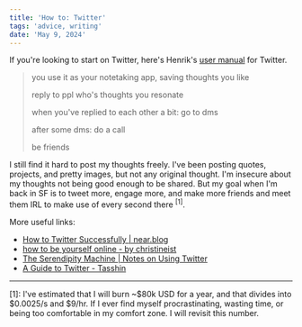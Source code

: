 ```yaml
---
title: 'How to: Twitter'
tags: 'advice, writing'
date: 'May 9, 2024'
---
```


If you're looking to start on Twitter, here's Henrik's [user manual](https://twitter.com/phokarlsson/status/1788463381227225544) for Twitter.

> you use it as your notetaking app, saving thoughts you like
>
> reply to ppl who's thoughts you resonate
>
> when you've replied to each other a bit: go to dms
>
> after some dms: do a call
>
> be friends

I still find it hard to post my thoughts freely. I've been posting quotes, projects, and pretty images, but not any original thought. I'm insecure about my thoughts not being good enough to be shared. But my goal when I'm back in SF is to tweet more, engage more, and make more friends and meet them IRL to make use of every second there $^{[1]}$.

More useful links:

- [How to Twitter Successfully | near.blog](https://near.blog/how-to-twitter-successfully/?curius=1935)
- [how to be yourself online - by christineist](https://christineist.substack.com/p/how-to-be-yourself-online)
- [The Serendipity Machine | Notes on Using Twitter](https://open.substack.com/pub/nabeelqu/p/the-serendipity-machine)
- [A Guide to Twitter - Tasshin](https://tasshin.com/blog/a-guide-to-twitter/)

---

[1]: I've estimated that I will burn ~\$80k USD for a year, and that divides into \$0.0025/s and \$9/hr. If I ever find myself procrastinating, wasting time, or being too comfortable in my comfort zone. I will revisit this number.
